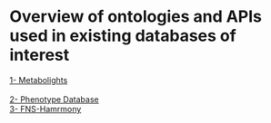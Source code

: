 # Overview of ontologies and APIs used in existing databases of interest

[1- Metabolights](https://github.com/elixir-europe/biohackathon-projects-2022/blob/main/1/sources/APIs.md)<br />  
[2- Phenotype Database](https://github.com/elixir-europe/biohackathon-projects-2022/tree/main/1/sources/dbnp)<br />
[3- FNS-Hamrmony](https://github.com/elixir-europe/biohackathon-projects-2022/tree/main/1/sources/fns-harmony)<br /> 


